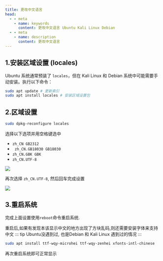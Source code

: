 ```yaml
---
title: 更改中文语言
head:
  - - meta
    - name: keywords
      content: 更改中文语言 Ubuntu Kali Linux Debian
  - - meta
    - name: description
      content: 更改中文语言
---
```


## 1.安装区域设置 (locales)

Ubuntu 系统通常预装了 `locales`，但在 Kali Linux 和 Debian 系统中可能需要手动安装。执行以下命令：

```sh
sudo apt update​ # 更新索引
sudo apt install locales​ # 安装区域设置包
```

## 2.区域设置

```sh
sudo dpkg-reconfigure locales
```

选择以下选项并用空格键选中

- `zh_CN GB2312`
- ` zh_CN.GB18030 GB18030`
- `zh_CN.GBK GBK`
- `zh_CN.UTF-8`

![](https://i.theovan.cn/docs/202406101154079.png)

再次选择 `zh_CN.UTF-8`, 然后回车完成设置

![](https://i.theovan.cn/docs/202406101155372.png)

## 3.重启系统

完成上面设置使用`reboot`命令重启系统.

重启后,如果有发现本该显示中文的地方出现了方块乱码,则还需要安装字体来支持中文
::: tip Ubuntu没遇到过, 也是Debian 和 Kali Linux 遇到过的情况
:::

```sh
sudo apt install ttf-wqy-microhei ttf-wqy-zenhei xfonts-intl-chinese
```

再次重启系统即可正常显示
